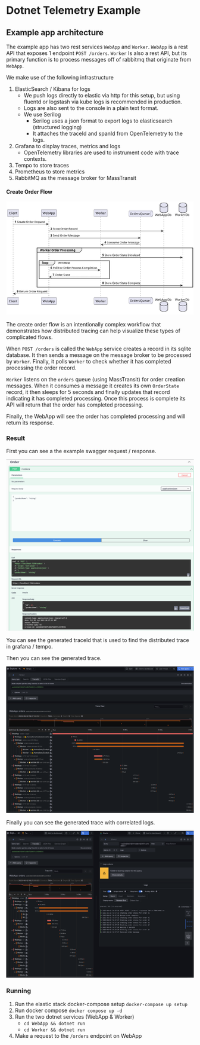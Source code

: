 # Dotnet Telemetry Example

## Example app architecture

The example app has two rest services `WebApp` and `Worker`.
`WebApp` is a rest API that exposes 1 endpoint `POST /orders`.
`Worker` Is also a rest API, but its primary function is to process
messages off of rabbitmq that originate from `WebApp`.

We make use of the following infrastructure

1. ElasticSearch / Kibana for logs
   - We push logs directly to elastic via http for this setup, but using
   fluentd or logstash via kube logs is recommended in production.
   - Logs are also sent to the console in a plain text format.
   - We use Serilog
     - Serilog uses a json format to export logs to elasticsearch (structured logging)
     - It attaches the traceId and spanId from OpenTelemetry to the logs.
2. Grafana to display traces, metrics and logs
   - OpenTelemetry libraries are used to instrument code with trace contexts.
3. Tempo to store traces
4. Prometheus to store metrics
5. RabbitMQ as the message broker for MassTransit

#### Create Order Flow

![Order Flow Diagram](./img/OrderFlow.png)

The create order flow is an intentionally complex workflow that demonstrates
how distributed tracing can help visualize these types of complicated flows.

When `POST /orders` is called the `WebApp` service creates a record in 
its sqlite database. It then sends a message on the message broker to
be processed by `Worker`. Finally, it polls `Worker` to check whether
it has completed processing the order record.

`Worker` listens on the `orders` queue (using MassTransit) for order
creation messages. When it consumes a message it creates its own `OrderState`
record, it then sleeps for 5 seconds and finally updates that record indicating
it has completed processing. Once this process is complete its API will return that
the order has completed processing.

Finally, the WebApp will see the order has completed processing and will
return its response.

### Result

First you can see a the example swagger request / response.

![Swagger Request](./img/example-swagger-request.png)

You can see the generated traceId that is used to find the distributed trace in grafana / tempo.

Then you can see the generated trace.

![Example Trace](./img/example-trace.png)

Finally you can see the generated trace with correlated logs.

![Example Trace with Correlated Logs](./img/example-correlated-logs.png)

### Running

1. Run the elastic stack docker-compose setup `docker-compose up setup`
2. Run docker compose `docker compose up -d`
3. Run the two dotnet services (WebApp & Worker) 
   - `cd WebApp && dotnet run`
   - `cd Worker && dotnet run`
4. Make a request to the `/orders` endpoint on WebApp


